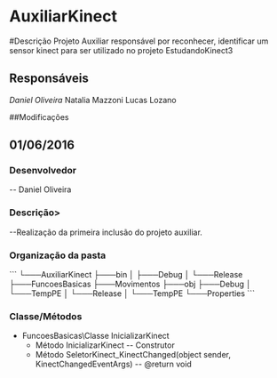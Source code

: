 # AuxiliarKinect

#Descrição
Projeto Auxiliar responsável por reconhecer, identificar um sensor kinect para ser utilizado no projeto EstudandoKinect3

## Responsáveis
*Daniel Oliveira*
Natalia Mazzoni
Lucas Lozano

##Modificações
<h2>01/06/2016</h2>
<h3>Desenvolvedor</h3>
-- Daniel Oliveira

<h3>Descrição></h3>
--Realização da primeira inclusão do projeto auxiliar.

<h3>Organização da pasta</h3>
```
└───AuxiliarKinect
	├───bin
	│   ├───Debug
	│   └───Release
	├───FuncoesBasicas
	├───Movimentos
	├───obj
	├───Debug
	│   └───TempPE
	│   └───Release
	│       └───TempPE
	└───Properties
```

<h3>Classe/Métodos</h3>
<ul>
  <li>FuncoesBasicas\Classe InicializarKinect
    <ul>
      <li>Método InicializarKinect  -- Construtor</li>
      <li>Método SeletorKinect_KinectChanged(object sender, KinectChangedEventArgs) -- @return void</li>
    </ul>
  </li>
</ul>
